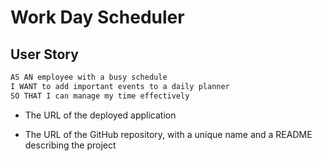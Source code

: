 # Work Day Scheduler

## User Story

```md
AS AN employee with a busy schedule
I WANT to add important events to a daily planner
SO THAT I can manage my time effectively
```

* The URL of the deployed application

* The URL of the GitHub repository, with a unique name and a README describing the project
